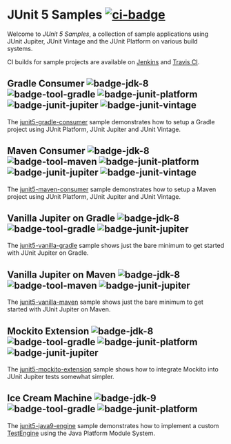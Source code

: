 # JUnit 5 Samples [![ci-badge]][ci-travis]

Welcome to _JUnit 5 Samples_, a collection of sample applications using JUnit
Jupiter, JUnit Vintage and the JUnit Platform on various build systems.

CI builds for sample projects are available on [Jenkins][ci-jenkins] and
[Travis CI][ci-travis].


## Gradle Consumer ![badge-jdk-8] ![badge-tool-gradle] ![badge-junit-platform] ![badge-junit-jupiter] ![badge-junit-vintage]
The [junit5-gradle-consumer] sample demonstrates how to setup a Gradle project
using JUnit Platform, JUnit Jupiter and JUnit Vintage.


## Maven Consumer ![badge-jdk-8] ![badge-tool-maven] ![badge-junit-platform] ![badge-junit-jupiter] ![badge-junit-vintage]
The [junit5-maven-consumer] sample demonstrates how to setup a Maven project
using JUnit Platform, JUnit Jupiter and JUnit Vintage.


## Vanilla Jupiter on Gradle ![badge-jdk-8] ![badge-tool-gradle] ![badge-junit-jupiter]
The [junit5-vanilla-gradle] sample shows just the bare minimum to get started
with JUnit Jupiter on Gradle.


## Vanilla Jupiter on Maven ![badge-jdk-8] ![badge-tool-maven] ![badge-junit-jupiter]
The [junit5-vanilla-maven] sample shows just the bare minimum to get started
with JUnit Jupiter on Maven.


## Mockito Extension ![badge-jdk-8] ![badge-tool-gradle] ![badge-junit-platform] ![badge-junit-jupiter]
The [junit5-mockito-extension] sample shows how to integrate Mockito into JUnit
Jupiter tests somewhat simpler.


## Ice Cream Machine ![badge-jdk-9] ![badge-tool-gradle] ![badge-junit-platform]
The [junit5-java9-engine] sample demonstrates how to implement a custom
[TestEngine][guide-custom-engine] using the Java Platform Module System.



[junit5-gradle-consumer]: junit5-gradle-consumer
[junit5-maven-consumer]: junit5-maven-consumer
[junit5-vanilla-gradle]: junit5-vanilla-gradle
[junit5-vanilla-maven]: junit5-vanilla-maven
[junit5-mockito-extension]: junit5-mockito-extension
[junit5-java9-engine]: junit5-java9-engine

[badge-jdk-8]: https://img.shields.io/badge/jdk-8-yellow.svg "JDK-8"
[badge-jdk-9]: https://img.shields.io/badge/jdk-9-orange.svg "JDK-9 or higher"
[badge-tool-gradle]: https://img.shields.io/badge/tool-gradle-blue.svg "Gradle wrapper included"
[badge-tool-maven]: https://img.shields.io/badge/tool-maven-0440af.svg "Maven wrapper included"
[badge-junit-platform]: https://img.shields.io/badge/junit-platform-brightgreen.svg "JUnit Platform"
[badge-junit-jupiter]: https://img.shields.io/badge/junit-jupiter-green.svg "JUnit Jupiter Engine"
[badge-junit-vintage]: https://img.shields.io/badge/junit-vintage-yellowgreen.svg "JUnit Vintage Engine"

[ci-badge]: https://travis-ci.org/junit-team/junit5-samples.svg "Travis CI build status"
[ci-travis]: https://travis-ci.org/junit-team/junit5-samples
[ci-jenkins]: https://junit.ci.cloudbees.com/blue/organizations/jenkins/JUnit%205%20Samples/branches/

[guide-custom-engine]: http://junit.org/junit5/docs/current/user-guide/#launcher-api-engines-custom "Plugging in Your Own Test Engine"

